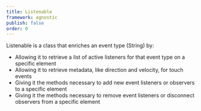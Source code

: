 ```yaml
---
title: Listenable
framework: agnostic
publish: false
order: 0
---
```


Listenable is a class that enriches an event type (String) by:
- Allowing it to retrieve a list of active listeners for that event type on a specific element
- Allowing it to retrieve metadata, like direction and velocity, for touch events
- Giving it the methods necessary to add new event listeners or observers to a specific element
- Giving it the methods necessary to remove event listeners or disconnect observers from a specific element
